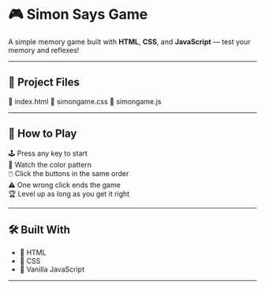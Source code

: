 # 🎮 Simon Says Game

A simple memory game built with **HTML**, **CSS**, and **JavaScript** — test your memory and reflexes!

---


## 📁 Project Files

📄 index.html
🎨 simongame.css
🧠 simongame.js


---

## 🎯 How to Play

🕹️ Press any key to start  
🔦 Watch the color pattern  
🖱️ Click the buttons in the same order  
⚠️ One wrong click ends the game  
🏆 Level up as long as you get it right

---

## 🛠️ Built With

- 🔧 HTML
- 🎨 CSS
- 🧠 Vanilla JavaScript

---



